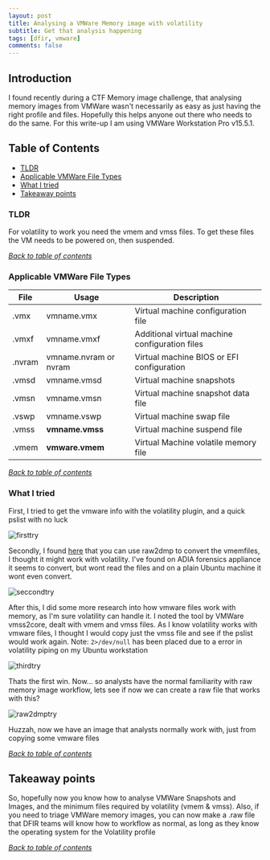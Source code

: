 ```yaml
---
layout: post
title: Analysing a VMWare Memory image with volatility
subtitle: Get that analysis happening
tags: [dfir, vmware]
comments: false
---
```


## Introduction
I found recently during a CTF Memory image challenge, that analysing memory images from VMWare wasn't necessarily as easy as just having the right profile and files. Hopefully this helps anyone out there who needs to do the same. For this write-up I am using VMWare Workstation Pro v15.5.1.

<a name="TOC"></a>
## Table of Contents
* [TLDR](#tldr)
* [Applicable VMWare File Types](#applicable-vmware-file-types)
* [What I tried](#what-i-tried)
* [Takeaway points](#takeaway-points)

### TLDR
For volatility to work you need the vmem and vmss files. To get these files the VM needs to be powered on, then suspended.

[*Back to table of contents*](#TOC)

### Applicable VMWare File Types

File |	Usage |	Description
--- | --- | ---
.vmx |	vmname.vmx |	Virtual machine configuration file
.vmxf |	vmname.vmxf |	Additional virtual machine configuration files
.nvram |	vmname.nvram or nvram |	Virtual machine BIOS or EFI configuration
.vmsd |	vmname.vmsd |	Virtual machine snapshots
.vmsn |	vmname.vmsn |	Virtual machine snapshot data file
.vswp |	vmname.vswp |	Virtual machine swap file
.vmss |	**vmname.vmss** |	Virtual machine suspend file
.vmem |	**vmware.vmem** |	Virtual Machine volatile memory file

[*Back to table of contents*](#TOC)

### What I tried
First, I tried to get the vmware info with the volatility plugin, and a quick pslist with no luck

![firsttry](https://angry-bender.github.io/img/vmt/firsttry.gif)

Secondly, I found [here](https://www.andreafortuna.org/2017/08/07/volatility-my-own-cheatsheet-part-7-analyze-and-convert-crash-dumps-and-hibernation-files/) that you can use raw2dmp to convert the vmemfiles, I thought it might work with volatility. I've found on ADIA forensics appliance it seems to convert, but wont read the files and on a plain Ubuntu machine it wont even convert.

![seccondtry](https://angry-bender.github.io/img/vmt/secondtry.gif)

After this, I did some more research into how vmware files work with memory, as I'm sure volatility can handle it. I noted the tool by VMWare vmss2core, dealt with vmem and vmss files. As I know volatility works with vmware files, I thought I would copy just the vmss file and see if the pslist would work again. Note: `2>/dev/null` has been placed due to a error in volatility piping on my Ubuntu workstation

![thirdtry](https://angry-bender.github.io/img/vmt/thirdtry.gif)

Thats the first win. Now... so analysts have the normal familiarity with raw memory image workflow, lets see if now we can create a raw file that works with this?

![raw2dmptry](https://angry-bender.github.io/img/vmt/raw2dmptry.gif)

Huzzah, now we have an image that analysts normally work with, just from copying some vmware files

[*Back to table of contents*](#TOC)

## Takeaway points
So, hopefully now you know how to analyse VMWare Snapshots and Images, and the minimum files required by volatility (vmem & vmss). Also, if you need to triage VMWare memory images, you can now make a .raw file that DFIR teams will know how to workflow as normal, as long as they know the operating system for the Volatility profile

[*Back to table of contents*](#TOC)



